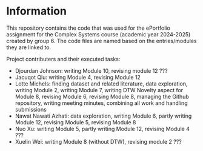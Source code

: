 # Information

This repository contains the code that was used for the ePortfolio assignment for the Complex Systems course (academic year 2024-2025) created by group 6. The code files are named based on the entries/modules they are linked to.

Project contributers and their executed tasks:
* Djourdan Johnson: writing Module 10, revising module 12 ???
* Jacuqot Qiu: writing Module 4, revising Module 12
* Lotte Michels: finding dataset and related literature, data exploration, writing Module 2, writing Module 7, writing DTW Novelty aspect for Module 8, revising Module 6, revising Module 8, managing the Github repository, writing meeting minutes, combining all work and handling submissions
* Nawat Nawati Azhati: data exploration, writing Module 6, partly writing Module 12, revising Module 5, revising Module 8 
* Nuo Xu: writing Module 5, partly writing Module 12, revising Module 4 ???
* Xuelin Wei: writing Module 8 (without DTW), revising module 2 ???



